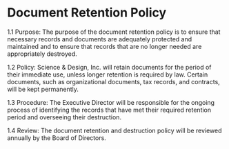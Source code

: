 # Document Retention Policy

1.1 Purpose: The purpose of the document retention policy is to ensure that necessary records and documents are adequately protected and maintained and to ensure that records that are no longer needed are appropriately destroyed.

1.2 Policy: Science & Design, Inc. will retain documents for the period of their immediate use, unless longer retention is required by law. Certain documents, such as organizational documents, tax records, and contracts, will be kept permanently.

1.3 Procedure: The Executive Director will be responsible for the ongoing process of identifying the records that have met their required retention period and overseeing their destruction.

1.4 Review: The document retention and destruction policy will be reviewed annually by the Board of Directors.
